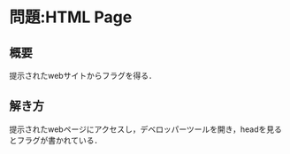 # 問題:HTML Page
## 概要
提示されたwebサイトからフラグを得る．



## 解き方
提示されたwebページにアクセスし，デベロッパーツールを開き，headを見るとフラグが書かれている．
